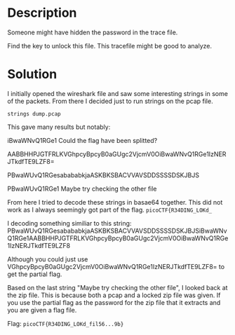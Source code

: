 # Description

Someone might have hidden the password in the trace file.

Find the key to unlock this file. This tracefile might be good to analyze.

# Solution

I initially opened the wireshark file and saw some interesting strings in some of the packets. From there I decided just to run strings on the pcap file.

```strings dump.pcap```

This gave many results but notably:

iBwaWNvQ1RGe1 Could the flag have been splitted?

AABBHHPJGTFRLKVGhpcyBpcyB0aGUgc2VjcmV0OiBwaWNvQ1RGe1IzNERJTkdfTE9LZF8=

PBwaWUvQ1RGesabababkjaASKBKSBACVVAVSDDSSSSDSKJBJS

PBwaWUvQ1RGe1 Maybe try checking the other file

From here I tried to decode these strings in basae64 together. This did not work as I always seemingly got part of the flag. ```picoCTF{R34DING_LOKd_```

I decoding something similiar to this string: 
PBwaWUvQ1RGesabababkjaASKBKSBACVVAVSDDSSSSDSKJBJSiBwaWNvQ1RGe1AABBHHPJGTFRLKVGhpcyBpcyB0aGUgc2VjcmV0OiBwaWNvQ1RGe1IzNERJTkdfTE9LZF8

Although you could just use VGhpcyBpcyB0aGUgc2VjcmV0OiBwaWNvQ1RGe1IzNERJTkdfTE9LZF8= to get the partial flag.

Based on the last string "Maybe try checking the other file", I looked back at the zip file. This is because both a pcap and a locked zip file was given. If you use the partial flag as the password for the zip file that it extracts and you are given a flag file.

Flag: ```picoCTF{R34DING_LOKd_fil56...9b}```
